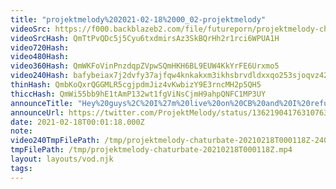 ```yaml
---
title: "projektmelody%202021-02-18%2000_02-projektmelody"
videoSrc: https://f000.backblazeb2.com/file/futureporn/projektmelody-chaturbate-2021-02-18.mp4
videoSrcHash: QmTtPvQDc5j5Cyu6txdmirsAz3SkBQrHh2r1rci6WPUA1H
video720Hash: 
video480Hash: 
video360Hash: QmWKFoVinPnzdqpZVpwSQmHKH6BL9EUW4KkYrFE6Urxmo5
video240Hash: bafybeiax7j2dvfy37ajfqw4knkakxm3ikhsbrvdldxxqo253sjoqvz42mi?filename=projektmelody-chaturbate-20210218T000118Z-240p.mp4
thinHash: QmbKoQxrQGGMLR5cgjpdmJiz4vKwbizY9E3rncMH2p5QH5
thiccHash: QmWi55bb9hE1tAmP132wt1fgViNsCjmH9ahpQNFC1MP3UY
announceTitle: "Hey%20guys%2C%20I%27m%20live%20on%20CB%20and%20I%20refuse%20to%20wear%20underwear.%20so%20there%21%21"
announceUrl: https://twitter.com/ProjektMelody/status/1362190417631076352
date: 2021-02-18T00:01:18.000Z
note: 
video240TmpFilePath: /tmp/projektmelody-chaturbate-20210218T000118Z-240p.mp4
tmpFilePath: /tmp/projektmelody-chaturbate-20210218T000118Z.mp4
layout: layouts/vod.njk
tags:
---
```

